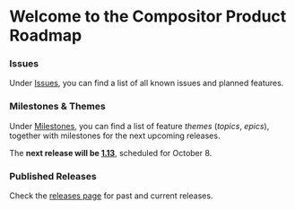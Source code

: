 # Welcome to the Compositor Product Roadmap
 
### Issues

Under [Issues](https://github.com/ktraunmueller/Compositor/issues), you can find a list of all known issues and planned features.

### Milestones & Themes

Under [Milestones](https://github.com/ktraunmueller/Compositor/milestones), you can find a list of feature _themes_ (_topics_, _epics_), together with milestones for the next upcoming releases. 

The **next release will be [1.13](https://github.com/ktraunmueller/Compositor/milestones)**, scheduled for October 8.

### Published Releases

Check the [releases page](https://github.com/ktraunmueller/Compositor/releases) for past and current releases.
